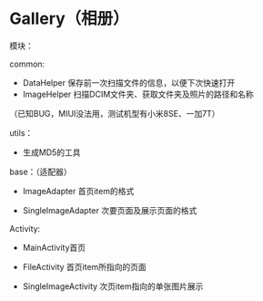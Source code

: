 # Gallery（相册）
模块：

common:

* DataHelper 保存前一次扫描文件的信息，以便下次快速打开
* ImageHelper 扫描DCIM文件夹、获取文件夹及照片的路径和名称 

（已知BUG，MIUI没法用，测试机型有小米8SE、一加7T）

utils：

* 生成MD5的工具

base：（适配器）

* ImageAdapter 首页item的格式

* SingleImageAdapter 次要页面及展示页面的格式

Activity:

* MainActivity首页

* FileActivity 首页item所指向的页面

* SingleImageActivity 次页item指向的单张图片展示


